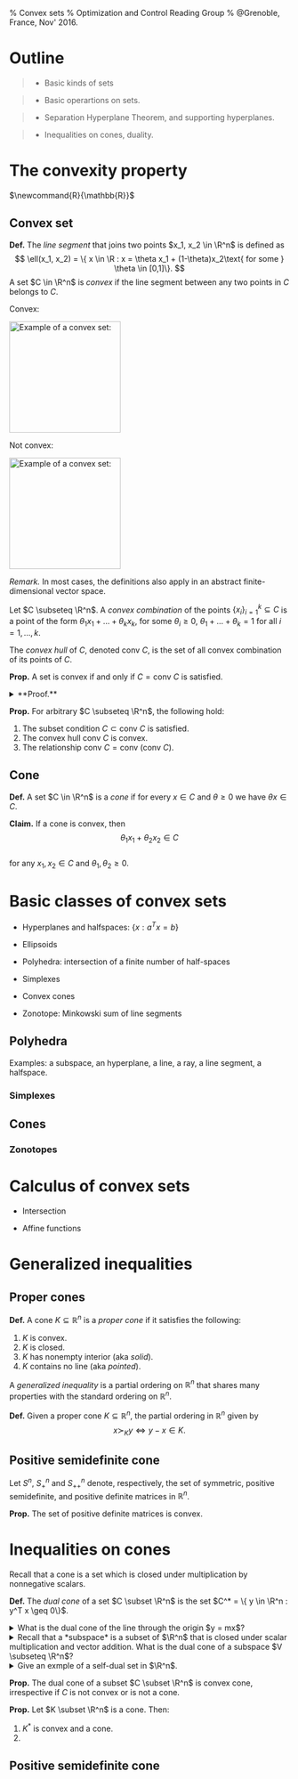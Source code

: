 % Convex sets
% Optimization and Control Reading Group
% @Grenoble, France, Nov' 2016.

# Outline

> - Basic kinds of sets

> - Basic operartions on sets.

> - Separation Hyperplane Theorem, and supporting hyperplanes.

> - Inequalities on cones, duality.


# The convexity property

$\newcommand{R}{\mathbb{R}}$
  
## Convex set 
  
**Def.** The *line segment* that joins two points $x_1, x_2 \in \R^n$ is defined as 
$$
\ell(x_1, x_2) = \{ x \in \R : x = \theta x_1 + (1-\theta)x_2\text{ for some } \theta \in [0,1]\}.
$$
A set $C \in \R^n$ is *convex* if the line segment between any two points in $C$ belongs to $C$. 

Convex: 

<img src="https://upload.wikimedia.org/wikipedia/commons/thumb/6/6b/Convex_polygon_illustration1.svg/1729px-Convex_polygon_illustration1.svg.png" alt="Example of a convex set:" style="width: 200px;"/>

Not convex:

<img src="https://upload.wikimedia.org/wikipedia/commons/thumb/6/6c/Convex_polygon_illustration2.svg/1729px-Convex_polygon_illustration2.svg.png" alt="Example of a convex set:" style="width: 200px;"/>

*Remark.* In most cases, the definitions also apply in an abstract finite-dimensional vector space. 

Let $C \subseteq \R^n$. A *convex combination* of the points $\{ x_i\}_{i=1}^k \subseteq C$ is a point of the form $\theta_1 x_1 + \ldots + \theta_k x_k$, for some $\theta_i \geq 0$, $\theta_1+\ldots+\theta_k = 1$ for all $i=1,\ldots,k$. 

The *convex hull* of $C$, denoted $\text{conv } C$, is the set of all convex combination of its points of $C$.

**Prop.** A set is convex if and only if $C = \text{conv } C$ is satisfied. 
<details>
<summary>
**Proof.** 
</summary>
($\impliedby$) For all $x_1, x_2 \in \text{conv } C$, and (that is, take a convex combination of $k=2$ points) and $\theta_1\geq 0$, $\theta_2 = 1-\theta_1 \geq 0 \geq 0$, $\theta_1 x_1 + (1-\theta_1) x_2 \in C$. Consequently, $C$ is convex, and $\text{conv C} \subset C$.

($\implies$)
</details>

**Prop.** For arbitrary $C \subseteq \R^n$, the following hold:

1. The subset condition $C \subset \text{conv } C$ is satisfied.
2. The convex hull $\text{conv } C$ is convex.
3. The relationship $\text{conv } C = \text{conv } \left( \text{conv } C \right)$.



## Cone 

**Def.** A set $C \in \R^n$ is a *cone* if for every $x \in C$ and $\theta \geq 0$ we have $\theta x \in C$.
  
**Claim.** If a cone is convex, then
$$
\theta_1 x_1 + \theta_2 x_2 \in C
$$   
for any $x_1, x_2 \in C$ and $\theta_1, \theta_2 \geq 0$.
  
 
  
# Basic classes of convex sets

- Hyperplanes and halfspaces: $\{ x : a^T x = b \}$

- Ellipsoids

- Polyhedra: intersection of a finite number of half-spaces

- Simplexes

- Convex cones

- Zonotope: Minkowski sum of line segments

## Polyhedra 

Examples: a subspace, an hyperplane, a line, a ray, a line segment, a halfspace.

### Simplexes 


## Cones

### Zonotopes

# Calculus of convex sets

- Intersection

- Affine functions 


# Generalized inequalities

## Proper cones

**Def.** A cone $K \subseteq \mathbb{R}^n$ is a *proper cone* if it satisfies the following:

1. $K$ is convex.
2. $K$ is closed.
3. $K$ has nonempty interior (aka *solid*).
4. $K$ contains no line (aka *pointed*).

A *generalized inequality* is a partial ordering on $\mathbb{R}^n$ that shares many properties with the standard ordering on $\mathbb{R}^n$. 

**Def.** Given a proper cone $K \subseteq \mathbb{R}^n$, the partial ordering in $\mathbb{R}^n$ given by
$$
x \succ_K y \iff y-x \in K.
$$

## Positive semidefinite cone

Let $S^n$, $S^n_+$ and $S^n_{++}$ denote, respectively, the set of symmetric, positive semidefinite, and positive definite matrices in $\mathbb{R}^n$.

**Prop.** The set of positive definite matrices is convex.

# Inequalities on cones 

Recall that a cone is a set which is closed under multiplication by nonnegative scalars. 

**Def.** The *dual cone* of a set $C \subset \R^n$ is the set $C^* = \{ y \in \R^n : y^T x \geq 0\}$. 

<details>
<summary>
What is the dual cone of the line through the origin $y = mx$?
</summary>
If we choose a vector with a non-zero weight in the direction of $y=mx$, then the scalar product can be negative by choosing a vector with oppositve sign with respect to the projection. Hence, we claim that the dual cone is the orthogonal line, $y = -mx$. Let's check this: for $K = \{ (x,mx) : x \in \R\}$, any $y=(y_1,y_2)\in K^*$, should satisfy 
$$
y_1 x + y_2 mx \geq 0 ~\forall~ x \in \R  \iff (y_1 + y_2 m) = 0.
$$
</details>

<details>
<summary>
Recall that a *subspace* is a subset of $\R^n$ that is closed under scalar multiplication and vector addition. What is the dual cone of a subspace $V \subseteq \R^n$?
</summary>
$V^* = \{ y \in \R^n : y^T x \geq 0\}$ (check this!).
</details>

<details>
<summary>
Give an exmple of a self-dual set in $\R^n$.
</summary>
The nonnegative orthant, $\R^n_+ := \{ x \in \R^n : x_i \geq 0 ~\forall i = 1,\ldots,n\}$. (Convince yourself!)
</details>

**Prop.** The dual cone of a subset $C \subset \R^n$ is convex cone, irrespective if $C$ is not convex or is not a cone.

**Prop.** Let $K \subset \R^n$ is a cone. Then:

1. $K^*$ is convex and a cone.
2. 


## Positive semidefinite cone






